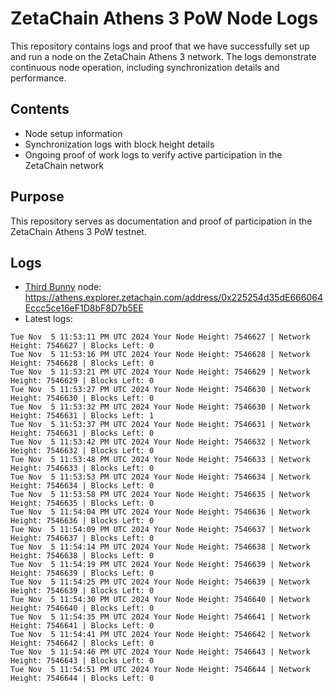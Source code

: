 # ZetaChain Athens 3 PoW Node Logs
This repository contains logs and proof that we have successfully set up and run a node on the ZetaChain Athens 3 network. The logs demonstrate continuous node operation, including synchronization details and performance.

## Contents
- Node setup information
- Synchronization logs with block height details
- Ongoing proof of work logs to verify active participation in the ZetaChain network

## Purpose
This repository serves as documentation and proof of participation in the ZetaChain Athens 3 PoW testnet.

## Logs

- [Third Bunny](https://thirdbunny.xyz/) node: https://athens.explorer.zetachain.com/address/0x225254d35dE666064Eccc5ce16eF1D8bF8D7b5EE
- Latest logs:
```
Tue Nov  5 11:53:11 PM UTC 2024 Your Node Height: 7546627 | Network Height: 7546627 | Blocks Left: 0
Tue Nov  5 11:53:16 PM UTC 2024 Your Node Height: 7546628 | Network Height: 7546628 | Blocks Left: 0
Tue Nov  5 11:53:21 PM UTC 2024 Your Node Height: 7546629 | Network Height: 7546629 | Blocks Left: 0
Tue Nov  5 11:53:27 PM UTC 2024 Your Node Height: 7546630 | Network Height: 7546630 | Blocks Left: 0
Tue Nov  5 11:53:32 PM UTC 2024 Your Node Height: 7546630 | Network Height: 7546631 | Blocks Left: 1
Tue Nov  5 11:53:37 PM UTC 2024 Your Node Height: 7546631 | Network Height: 7546631 | Blocks Left: 0
Tue Nov  5 11:53:42 PM UTC 2024 Your Node Height: 7546632 | Network Height: 7546632 | Blocks Left: 0
Tue Nov  5 11:53:48 PM UTC 2024 Your Node Height: 7546633 | Network Height: 7546633 | Blocks Left: 0
Tue Nov  5 11:53:53 PM UTC 2024 Your Node Height: 7546634 | Network Height: 7546634 | Blocks Left: 0
Tue Nov  5 11:53:58 PM UTC 2024 Your Node Height: 7546635 | Network Height: 7546635 | Blocks Left: 0
Tue Nov  5 11:54:04 PM UTC 2024 Your Node Height: 7546636 | Network Height: 7546636 | Blocks Left: 0
Tue Nov  5 11:54:09 PM UTC 2024 Your Node Height: 7546637 | Network Height: 7546637 | Blocks Left: 0
Tue Nov  5 11:54:14 PM UTC 2024 Your Node Height: 7546638 | Network Height: 7546638 | Blocks Left: 0
Tue Nov  5 11:54:19 PM UTC 2024 Your Node Height: 7546639 | Network Height: 7546639 | Blocks Left: 0
Tue Nov  5 11:54:25 PM UTC 2024 Your Node Height: 7546639 | Network Height: 7546639 | Blocks Left: 0
Tue Nov  5 11:54:30 PM UTC 2024 Your Node Height: 7546640 | Network Height: 7546640 | Blocks Left: 0
Tue Nov  5 11:54:35 PM UTC 2024 Your Node Height: 7546641 | Network Height: 7546641 | Blocks Left: 0
Tue Nov  5 11:54:41 PM UTC 2024 Your Node Height: 7546642 | Network Height: 7546642 | Blocks Left: 0
Tue Nov  5 11:54:46 PM UTC 2024 Your Node Height: 7546643 | Network Height: 7546643 | Blocks Left: 0
Tue Nov  5 11:54:51 PM UTC 2024 Your Node Height: 7546644 | Network Height: 7546644 | Blocks Left: 0
```
